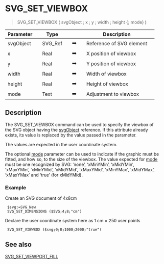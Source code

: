 <!-- SVG_SET_VIEWBOX ( objectID ; x ; y ; width ; height ; preserveAspectRatio )
 -> objectID (Text)
 -> x (Real)
 -> y (Real)
 -> width (Real)
 -> height (Real)
 -> preserveAspectRatio (Text)-->
# SVG_SET_VIEWBOX

> SVG_SET_VIEWBOX ( svgObject ; x ; y ; width ; height {; mode} )

| Parameter |     | Type |     |     |     | Description |     |
| --- | --- | --- | --- | --- | --- | --- | --- |
| svgObject |     | SVG_Ref |     | ➡️ |     | Reference of SVG element |     |
| x   |     | Real |     | ➡️ |     | X position of viewbox |     |
| y   |     | Real |     | ➡️ |     | Y position of viewbox |     |
| width |     | Real |     | ➡️ |     | Width of viewbox |     |
| height |     | Real |     | ➡️ |     | Height of viewbox |     |
| mode |     | Text |     | ➡️ |     | Adjustment to viewbox |     |

## Description

The SVG_SET_VIEWBOX command can be used to specify the viewbox of the SVG object having the [svgObject](## "Reference of SVG element") reference. If this attribute already exists, its value is replaced by the value passed in the parameter.

The values are expected in the user coordinate system.

The optional [mode](## "Adjustment to viewbox") parameter can be used to indicate if the graphic must be fitted, and how so, to the size of the viewbox. The value expected for [mode](## "Adjustment to viewbox") must be one recognized by SVG: ‘none’, ‘xMinYMin’, ‘xMidYMin’, ‘xMaxYMin’, ‘xMinYMid’, ‘xMidYMid’, ‘xMaxYMid’, ‘xMinYMax’, ‘xMidYMax’, ‘xMaxYMax’ and ‘true’ (for xMidYMid).

### Example  

Create an SVG document of 4x8cm  

```4d
 $svg:=SVG_New
 SVG_SET_DIMENSIONS ($SVG;4;8;"cm")  

```

Declare the user coordinate system here as 1 cm = 250 user points

```4d
 SVG_SET_VIEWBOX ($svg;0;0;1000;2000;"true")
```

## See also

[SVG_SET_VIEWPORT_FILL](SVG_SET_VIEWPORT_FILL.md)
